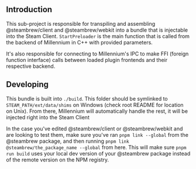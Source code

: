 ## Introduction

This sub-project is responsible for transpiling and assembling @steambrew/client and @steambrew/webkit into a bundle that is injectable into the Steam Client.
`StartPreloader` is the main function that is called from the backend of Millennium in C++ with provided parameters.

It's also responsible for connecting to Millennium's IPC to make FFI (foreign function interface) calls between loaded plugin frontends and their respective backend.

## Developing

This bundle is built into `./build`. This folder should be symlinked to `STEAM_PATH/ext/data/shims` on Windows (check root README for location on Unix).
From there, Millennium will automatically handle the rest, it will be injected right into the Steam Client

In the case you've edited @steambrew/client or @steambrew/webkit and are looking to test them,
make sure you've ran `pnpm link --global` from the @steambrew package, and then running `pnpm link @steambrew/the_package_name --global` from here.
This will make sure `pnpm run build` uses your local dev version of your @steambrew package instead of the remote version on the NPM registry.
